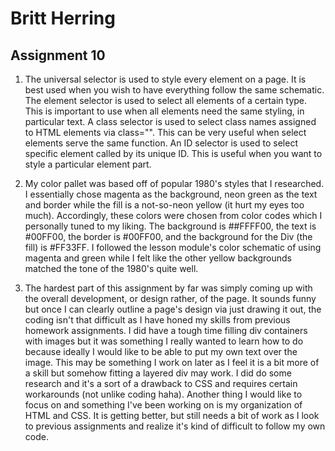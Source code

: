 # Britt Herring
## Assignment 10

1. The universal selector is used to style every element on a page. It is best used when you wish to have everything follow the same schematic. The element selector is used to select all elements of a certain type. This is important to use when all elements need the same styling, in particular text. A class selector is used to select class names assigned to HTML elements via class="". This can be very useful when select elements serve the same function. An ID selector is used to select specific element called by its unique ID. This is useful when you want to style a particular element part.

2. My color pallet was based off of popular 1980's styles that I researched. I essentially chose magenta as the background, neon green as the text and border while the fill is a not-so-neon yellow (it hurt my eyes too much). Accordingly, these colors were chosen from color codes which I personally tuned to my liking. The background is ##FFFF00, the text is #00FF00, the border is #00FF00, and the background for the Div (the fill) is #FF33FF. I followed the lesson module's color schematic of using magenta and green while I felt like the other yellow backgrounds matched the tone of the 1980's quite well.

3. The hardest part of this assignment by far was simply coming up with the overall development, or design rather, of the page. It sounds funny but once I can clearly outline a page's design via just drawing it out, the coding isn't that difficult as I have honed my skills from previous homework assignments. I did have a tough time filling div containers with images but it was something I really wanted to learn how to do because ideally I would like to be able to put my own text over the image. This may be something I work on later as I feel it is a bit more of a skill but somehow fitting a layered div may work. I did do some research and it's a sort of a drawback to CSS and requires certain workarounds (not unlike coding haha). Another thing I would like to focus on and something I've been working on is my organization of HTML and CSS. It is getting better, but still needs a bit of work as I look to previous assignments and realize it's kind of difficult to follow my own code.
